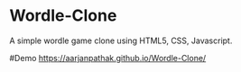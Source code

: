 # Wordle-Clone
A simple wordle game clone using HTML5, CSS, Javascript.


#Demo
https://aarjanpathak.github.io/Wordle-Clone/
